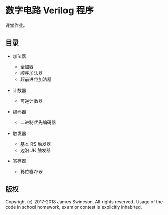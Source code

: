 # 数字电路 Verilog 程序

课堂作业。

## 目录

* 加法器

  * 全加器
  * 顺序加法器
  * 超前进位加法器

* 计数器

  * 可逆计数器

* 编码器

  * 二进制优先编码器

* 触发器

  * 基本 RS 触发器
  * 边沿 JK 触发器

* 寄存器

  * 移位寄存器

## 版权

Copyright (c) 2017-2018 James Swineson. All rights reserved. Usage of the code in school homework, exam or contest is explicitly inhabited.